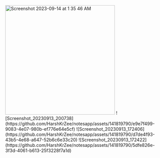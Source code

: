<img width="347" alt="Screenshot 2023-09-14 at 1 35 46 AM" src="https://github.com/HarshKrZee/notesapp/assets/141819790/950d11d9-f6b3-4c58-bcd8-5aed55f1d6c3">
![Screenshot_20230913_200738](https://github.com/HarshKrZee/notesapp/assets/141819790/e9e7f499-9083-4e07-980b-ef776e64e5cf)
![Screenshot_20230913_172406](https://github.com/HarshKrZee/notesapp/assets/141819790/d7de4f93-43b5-4e68-a647-52b6c6e33c20)
![Screenshot_20230913_172422](https://github.com/HarshKrZee/notesapp/assets/141819790/5dfe826e-3f3d-4061-b613-25f3228f7a1d)



